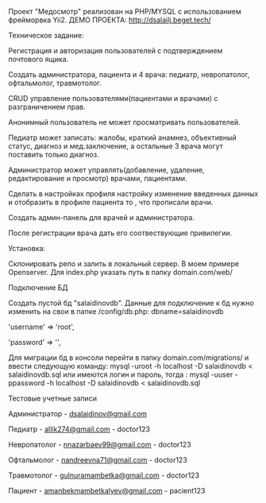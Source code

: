 Проект "Медосмотр" реализован на PHP/MYSQL с использованием фрейморвка Yii2.
ДЕМО ПРОЕКТА: http://dsalailj.beget.tech/

Техническое задание:

Регистрация и авторизация пользователей с подтверждением почтового ящика. 

Создать администратора, пациента и 4 врача: педиатр, невропатолог, офтальмолог, травмотолог.

CRUD управление пользователями(пациентами и врачами) с разграничением прав.

Анонимный пользователь не может просматривать  пользователей.

Педиатр может записать: жалобы, краткий анамнез, объективный статус, диагноз и мед.заключение, а остальные 3 врача могут поставить только диагноз.

Администратор может управлять(добавление, удаление, редактирование и просмотр) врачами, пациентами.

Сделать в настройках профиля настройку изменение введенных данных и отобразить в профиле пациента то , что прописали врачи.

Создать админ-панель для врачей и администратора.

После регистрации врача дать его соотвествующие привилегии. 

Установка: 

Склонировать репо и залить в локальный сервер. В моем примере Openserver. 
Для index.php указать путь в папку domain.com/web/ 



Подключение БД

Создать пустой бд "salaidinovdb". 
Данные для подключение к бд нужно изменить на свои в папке /config/db.php: 
dbname=salaidinovdb

'username' => 'root',

'password' => '',

Для миграции бд в консоли перейти в папку domain.com/migrations/ и ввести следующую команду: 
mysql -uroot -h localhost -D salaidinovdb < salaidinovdb.sql
или имеются логин и пароль, тогда : mysql -uuser -ppassword -h localhost -D salaidinovdb < salaidinovdb.sql 

Тестовые учетные записи

Администратор - dsalaidinov@gmail.com 

Педиатр - allik274@gmail.com - doctor123

Невропатолог - nnazarbaev99@gmail.com - doctor123

Офтальмолог - nandreevna71@gmail.com - doctor123

Травмотолог - gulnuramambetka@gmail.com - doctor123

Пациент - amanbekmambetkalyev@gmail.com - pacient123

